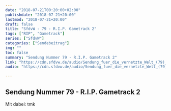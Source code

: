 ```yaml
---
date: "2018-07-21T00:20:00+02:00"
publishdate: "2018-07-21+20:00"
lastmod: "2018-07-21+20:00"
draft: false
title: "SfdvW - 79 - R.I.P. Gametrack 2"
tags: ["RIP", "Gametrack"]
series: ["SfdvW"]
categories: ["Sendebeitrag"]
img: ""
toc: false
summary: "Sendung Nummer 79 - R.I.P. Gametrack 2"
link: "https://cdn.sfdvw.de/audio/Sendung_fuer_die_vernetzte_Welt_(79)_2018_07_21_R.I.P._Gametrack_2.mp3"
audio: "https://cdn.sfdvw.de/audio/Sendung_fuer_die_vernetzte_Welt_(79)_2018_07_21_R.I.P._Gametrack_2.mp3"

---
```


<div id="example"></div>
<script src="https://cdn.podlove.org/web-player/embed.js"></script>

## Sendung Nummer 79 - R.I.P. Gametrack 2
Mit dabei: tmk


<script>
  podlovePlayer('#example', '/blog/sfdvw79.json');
</script>
